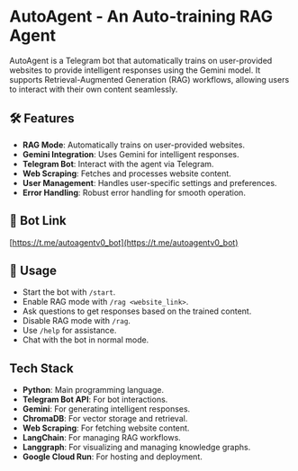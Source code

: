 # AutoAgent - An Auto-training RAG Agent

AutoAgent is a Telegram bot that automatically trains on user-provided websites to provide intelligent responses using the Gemini model. It supports Retrieval-Augmented Generation (RAG) workflows, allowing users to interact with their own content seamlessly.

## 🛠️ Features
- **RAG Mode**: Automatically trains on user-provided websites.
- **Gemini Integration**: Uses Gemini for intelligent responses.
- **Telegram Bot**: Interact with the agent via Telegram.
- **Web Scraping**: Fetches and processes website content.
- **User Management**: Handles user-specific settings and preferences.
- **Error Handling**: Robust error handling for smooth operation.

## 🔗 Bot Link
[https://t.me/autoagentv0_bot](https://t.me/autoagentv0_bot)

## 🚀 Usage
- Start the bot with `/start`.
- Enable RAG mode with `/rag <website_link>`.
- Ask questions to get responses based on the trained content.
- Disable RAG mode with `/rag`.
- Use `/help` for assistance.
- Chat with the bot in normal mode.

## Tech Stack
- **Python**: Main programming language.
- **Telegram Bot API**: For bot interactions.
- **Gemini**: For generating intelligent responses.
- **ChromaDB**: For vector storage and retrieval.
- **Web Scraping**: For fetching website content.
- **LangChain**: For managing RAG workflows.
- **Langgraph**: For visualizing and managing knowledge graphs.
- **Google Cloud Run**: For hosting and deployment.
